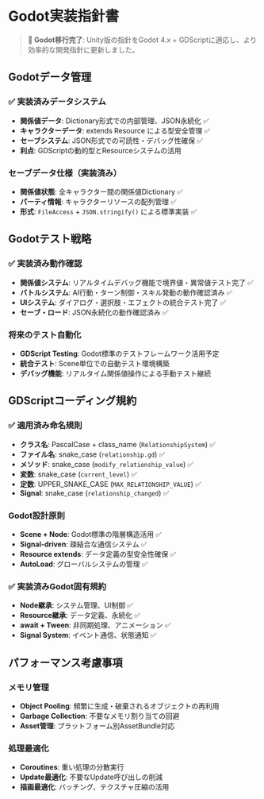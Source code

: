 # Godot実装指針書

> **🔄 Godot移行完了**: Unity版の指針をGodot 4.x + GDScriptに適応し、より効率的な開発指針に更新しました。

## Godotデータ管理

### ✅ 実装済みデータシステム
- **関係値データ**: Dictionary形式での内部管理、JSON永続化 ✅
- **キャラクターデータ**: extends Resource による型安全管理 ✅
- **セーブシステム**: JSON形式での可読性・デバッグ性確保 ✅
- **利点**: GDScriptの動的型とResourceシステムの活用

### セーブデータ仕様（実装済み）
- **関係値状態**: 全キャラクター間の関係値Dictionary ✅
- **パーティ情報**: キャラクターリソースの配列管理 ✅
- **形式**: `FileAccess` + `JSON.stringify()` による標準実装 ✅

## Godotテスト戦略

### ✅ 実装済み動作確認
- **関係値システム**: リアルタイムデバッグ機能で境界値・異常値テスト完了 ✅
- **バトルシステム**: AI行動・ターン制御・スキル発動の動作確認済み ✅
- **UIシステム**: ダイアログ・選択肢・エフェクトの統合テスト完了 ✅
- **セーブ・ロード**: JSON永続化の動作確認済み ✅

### 将来のテスト自動化
- **GDScript Testing**: Godot標準のテストフレームワーク活用予定
- **統合テスト**: Scene単位での自動テスト環境構築
- **デバッグ機能**: リアルタイム関係値操作による手動テスト継続

## GDScriptコーディング規約

### ✅ 適用済み命名規則
- **クラス名**: PascalCase + class_name (`RelationshipSystem`) ✅
- **ファイル名**: snake_case (`relationship.gd`) ✅
- **メソッド**: snake_case (`modify_relationship_value`) ✅
- **変数**: snake_case (`current_level`) ✅
- **定数**: UPPER_SNAKE_CASE (`MAX_RELATIONSHIP_VALUE`) ✅
- **Signal**: snake_case (`relationship_changed`) ✅

### Godot設計原則
- **Scene + Node**: Godot標準の階層構造活用 ✅
- **Signal-driven**: 疎結合な通信システム ✅
- **Resource extends**: データ定義の型安全性確保 ✅
- **AutoLoad**: グローバルシステムの管理 ✅

### ✅ 実装済みGodot固有規約
- **Node継承**: システム管理、UI制御 ✅
- **Resource継承**: データ定義、永続化 ✅
- **await + Tween**: 非同期処理、アニメーション ✅
- **Signal System**: イベント通信、状態通知 ✅

## パフォーマンス考慮事項

### メモリ管理
- **Object Pooling**: 頻繁に生成・破棄されるオブジェクトの再利用
- **Garbage Collection**: 不要なメモリ割り当ての回避
- **Asset管理**: プラットフォーム別AssetBundle対応

### 処理最適化
- **Coroutines**: 重い処理の分散実行
- **Update最適化**: 不要なUpdate呼び出しの削減
- **描画最適化**: バッチング、テクスチャ圧縮の活用
